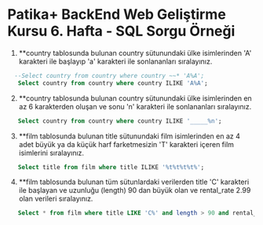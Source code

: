 # Patika+ BackEnd Web Geliştirme Kursu 6. Hafta - SQL Sorgu Örneği

1. **country tablosunda bulunan country sütunundaki ülke isimlerinden 'A' karakteri ile başlayıp 'a' karakteri ile sonlananları sıralayınız.

```sql
  --Select country from country where country ~~* 'A%A';
   Select country from country where country ILIKE 'A%A';
```

2. **country tablosunda bulunan country sütunundaki ülke isimlerinden en az 6 karakterden oluşan ve sonu 'n' karakteri ile sonlananları sıralayınız.

```sql
   Select country from country where country ILIKE '_____%n';
   ```

3. **film tablosunda bulunan title sütunundaki film isimlerinden en az 4 adet büyük ya da küçük harf farketmesizin 'T' karakteri içeren film isimlerini sıralayınız.

```sql
   Select title from film where title ILIKE '%t%t%t%t%';
   ```

4. **film tablosunda bulunan tüm sütunlardaki verilerden title 'C' karakteri ile başlayan ve uzunluğu (length) 90 dan büyük olan ve rental_rate 2.99 olan verileri sıralayınız.

```sql
   Select * from film where title LIKE 'C%' and length > 90 and rental_rate = 2.99;
   ```